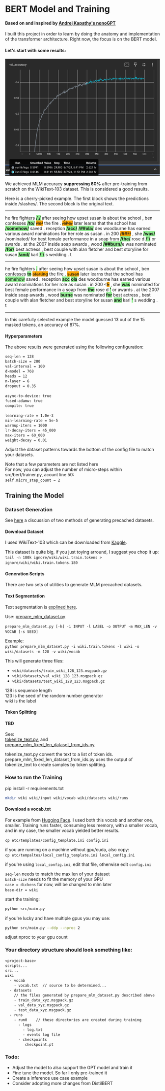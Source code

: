 # BERT Model and Training

#### Based on and inspired by [Andrej Kapathy's nonoGPT](https://github.com/karpathy/nanoGPT)

I built this project in order to learn by doing the anatomy and implementation of the transformer architecture. Right now, the focus is on the BERT model. 

#### Let's start with some results:

![Validation accuracy approaches 60%!](./etc/assets/MLM_val_accuracy.png)

We achieved MLM accuracy **suppressing 60%** after pre-training from scratch on the WikiText-103 dataset. This is considered a good results. 

Here is a cherry-picked example. The first block shows the predictions inside /slashes/. The second block is the original text.

---

he fire fighters 
<span style="background-color: lightgreen;">**/./**</span> 
after seeing how upset susan is about the school , ben confesses 
<span style="background-color: lightgreen;">**/to/**</span> 
<span style="background-color: orange;">~~/to/~~</span> the fire . 
<span style="background-color: orange;">~~/she/~~</span> later learns that the school has 
<span style="background-color: lightgreen;">**/somehow/**</span> saved . reception 
<span style="background-color: lightgreen;">**/acc/**</span> 
<span style="background-color: lightgreen;">**/##ola/**</span> des woodburne has earned various award nominations for her role as susan . in 200 
<span style="background-color: orange;">~~/##7/~~</span> , she 
<span style="background-color: lightgreen;">**/was/**</span> /nominated/ for best female performance in a soap from 
<span style="background-color: lightgreen;">**/the/**</span> rose d 
<span style="background-color: lightgreen;">**/'/**</span> or awards . at the 2007 inside soap awards , wood 
<span style="background-color: lightgreen;">**/##burn/**</span>e was nominated 
<span style="background-color: lightgreen;">**/for/**</span> best actress , best couple with alan fletcher and best storyline for susan 
<span style="background-color: lightgreen;">**/and/**</span> karl 
<span style="background-color: lightgreen;">**/'/**</span> s wedding . t

---

he fire fighters 
<span style="background-color: lightgreen;">**.**</span> after seeing how upset susan is about the school , ben confesses 
<span style="background-color: lightgreen;">**to**</span> 
<span style="background-color: orange;">~~starting~~</span> the fire . 
<span style="background-color: orange;">~~susan~~</span> later learns that the school has <span style="background-color: lightgreen;">somehow</span> saved . reception 
<span style="background-color: lightgreen;">**acc**</span>
<span style="background-color: lightgreen;">**ola**</span> des woodburne has earned various award nominations for her role as susan . in 200
<<span style="background-color: orange;">~~5~~</span> , she 
<span style="background-color: lightgreen;">**was**</span> nominated for best female performance in a soap from 
<span style="background-color: lightgreen;">**the**</span> rose d 
<span style="background-color: lightgreen;">**'**</span> or awards . at the 2007 inside soap awards , wood
<span style="background-color: lightgreen;">**burne**</span> was nominated 
<span style="background-color: lightgreen;">**for**</span> best actress , best couple with alan fletcher and best storyline for susan 
<span style="background-color: lightgreen;">**and**</span> karl 
<span style="background-color: lightgreen;">**'**</span> s wedding . t

---

In this carefully selected example the model guessed 13 out of the 15 masked tokens, an accuracy of 87%. 

#### Hyperparameters 
The above results were generated using the following configuration:   
```
seq-len = 128  
batch-size = 200  
val-interval = 100
d-model = 768
heads = 12
n-layer = 6
dropout = 0.35

async-to-device: true
fused-adamw: true
compile: true

learning-rate = 1.0e-3
min-learning-rate = 5e-5
warmup-iters = 1000
lr-decay-iters = 45_000
max-iters = 60_000
weight-decay = 0.01
```

Adjust the dataset patterns towards the bottom of the config file to match your datasets.

Note that a few parameters are not listed here  
For now, you can adjust the number of micro-steps within src/bert/trainer.py, acount line 50:  
`self.micro_step_count = 2`

## Training the Model

### Dataset Generation

See [here](./dataset_preperation.md) a discussion of two methods of generating precached datasets. 

#### Download Dataset 
I used WikiText-103 which can be downloaded from [Kaggle](https://www.kaggle.com/datasets/dekomposition/wikitext103).

This dataset is quite big, if you just toying arround, I suggest you chop it up:  
`tail -n 180k ignore/wiki/wiki.train.tokens > ignore/wiki/wiki.train.tokens.180`

#### Generation Scripts

There are two sets of utilities to generate MLM precached datasets. 

#### Text Segmentation
Text segmentation is [explined here](./dataset_preperation.md#text-segmentation).

Use:  [prepare_mlm_dataset.py](./scripts/prepare_mlm_dataset.py)  

`prepare_mlm_dataset.py [-h] -i INPUT -l LABEL -o OUTPUT -m MAX_LEN -v VOCAB [-s SEED]`

Example:  
`python prepare_mlm_dataset.py -i wiki.train.tokens -l wiki -o wiki/datasets
                                -m 128 -v wiki/vocab`

This will generate three files:
* `wiki/datasets/train_wiki_128_123.msgpack.gz`
* `wiki/datasets/val_wiki_128_123.msgpack.gz`
* `wiki/datasets/test_wiki_128_123.msgpack.gz`

128 is sequence length  
123 is the seed of the random number generator  
wiki is the label

#### Token Splitting

#### TBD

See:  
[tokenize_text.py](./scripts/tokenize_text.py), and  
[prepare_mlm_fixed_len_dataset_from_ids.py](./scripts/prepare_mlm_fixed_len_dataset_from_ids.py.)

tokenize_text.py convert the text to a list of token ids.  
prepare_mlm_fixed_len_dataset_from_ids.py uses the output of tokenize_text to create samples by token splitting.

### How to run the Training
pip install -r requirements.txt

```sh
mkdir wiki wiki/input wiki/vocab wiki/datasets wiki/runs
```

#### Download a vocab.txt
For example from [Hugging Face](https://huggingface.co/google-bert/bert-base-uncased/tree/main). I used both this vocab and another one, smaller. Training runs faster, consuming less memory, with a smaller vocab, and in my case, the smaller vocab yielded better results. 


`cp etc/templates/config_template.ini config.ini`

if you are running on a machine without gpu/cuda, also copy:  
`cp etc/tempaltes/local_config_template.ini local_config.ini`

if you're using `local_config.ini`, edit that file, otherwise edit `config.ini`

`seq-len` needs to match the max len of your dataset  
`batch-size` needs to fit the memory of your GPU  
`case = dickens` for now, will be changed to mlm later  
`base-dir = wiki`  

start the training:  
```sh
python src/main.py
```

if you're lucky and have multiple gpus you may use:  
```sh
python src/main.py --ddp --nproc 2
```  
adjust nproc to your gpu count

### Your directory structure should look something like:
```
<project-base>  
scripts...   
src...  
wiki
  - vocab
    - vocab.txt  // source to be determined...
  - datasets   
    // the files generated by prepare_mlm_dataset.py described above 
    - train_data_xyz.msgpack.gz
    - val_data_xyz.msgpack.gz
    - test_data_xyz.msgpack.gz
  - runs
    - run0    // these directories are created during training
      - logs
        - log.txt
        - events log file
      - checkpoints
         checkpoint.pt
  ```



### Todo:
* Adjust the model to also support the GPT model and train it
* Fine tune the model. So far I only pre-trained it
* Create a inference use case example
* Consider adopting more changes from DistilBERT
